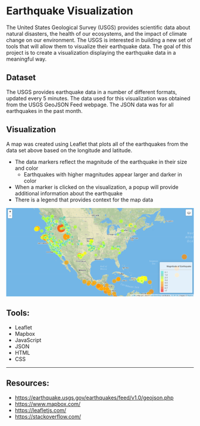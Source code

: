 # Earthquake Visualization

The United States Geological Survey (USGS) provides scientific data about natural disasters, the health of our ecosystems, and the impact of climate change on our environment. The USGS is interested in building a new set of tools that will allow them to visualize their earthquake data. The goal of this project is to create a visualization displaying the earthquake data in a meaningful way.


## Dataset

The USGS provides earthquake data in a number of different formats, updated every 5 minutes. The data used for this visualization was obtained from the USGS GeoJSON Feed webpage. The JSON data was for all earthquakes in the past month.


## Visualization

A map was created using Leaflet that plots all of the earthquakes from the data set above based on the longitude and latitude.
- The data markers reflect the magnitude of the earthquake in their size and color
  - Earthquakes with higher magnitudes appear larger and darker in color 
- When a marker is clicked on the visualization, a popup will provide additional information about the earthquake
- There is a legend that provides context for the map data

![Leaflet Map](Images/map.PNG)


## Tools:

- Leaflet
- Mapbox
- JavaScript
- JSON
- HTML
- CSS


----------------------------------------------------------------------------------

## Resources:

-	https://earthquake.usgs.gov/earthquakes/feed/v1.0/geojson.php
-	https://www.mapbox.com/
-	https://leafletjs.com/
-	https://stackoverflow.com/



